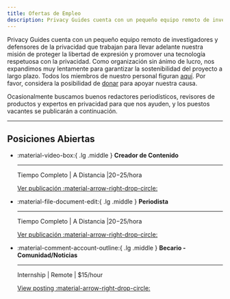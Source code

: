 ```yaml
---
title: Ofertas de Empleo
description: Privacy Guides cuenta con un pequeño equipo remoto de investigadores y defensores de la privacidad. Los puestos vacantes que podamos tener en el futuro se publicarán aquí.
---
```


Privacy Guides cuenta con un pequeño equipo remoto de investigadores y defensores de la privacidad que trabajan para llevar adelante nuestra misión de proteger la libertad de expresión y promover una tecnología respetuosa con la privacidad. Como organización sin ánimo de lucro, nos expandimos muy lentamente para garantizar la sostenibilidad del proyecto a largo plazo. Todos los miembros de nuestro personal figuran [aquí](../about.md#staff). Por favor, considera la posibilidad de [donar](donate.md) para apoyar nuestra causa.

Ocasionalmente buscamos buenos redactores periodísticos, revisores de productos y expertos en privacidad para que nos ayuden, y los puestos vacantes se publicarán a continuación.

---

## Posiciones Abiertas

<div class="grid cards" markdown>

- :material-video-box:{ .lg .middle } **Creador de Contenido**

  ---

  Tiempo Completo | A Distancia |$20-$25/hora

  [Ver publicación :material-arrow-right-drop-circle:](jobs/content-creator.md)

- :material-file-document-edit:{ .lg .middle } **Periodista**

  ---

  Tiempo Completo | A Distancia |$20-$25/hora

  [Ver publicación :material-arrow-right-drop-circle:](jobs/journalist.md)

- :material-comment-account-outline:{ .lg .middle } **Becario - Comunidad/Noticias**

  ---

  Internship | Remote | \$15/hour

  [View posting :material-arrow-right-drop-circle:](jobs/intern-news.md)

</div>
